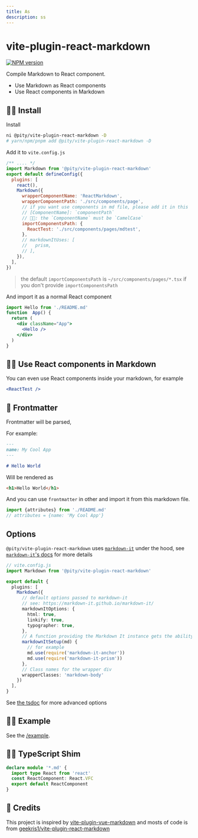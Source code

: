 ```yaml
---
title: As
description: ss
---
```


# vite-plugin-react-markdown

[![NPM version](https://img.shields.io/npm/v/@pity\/vite-plugin-react-markdown?color=a1b858)](https://www.npmjs.com/package/@pity/vite-plugin-react-markdown)

Compile Markdown to React component.

- Use Markdown as React components
- Use React components in Markdown

## 🐱‍🚀 Install

Install

```bash
ni @pity/vite-plugin-react-markdown -D 
# yarn/npm/pnpm add @pity/vite-plugin-react-markdown -D
```

Add it to `vite.config.js`

```js
/** .... */
import Markdown from '@pity/vite-plugin-react-markdown'
export default defineConfig({
  plugins: [
    react(),
    Markdown({
      wrapperComponentName: 'ReactMarkdown',
      wrapperComponentPath: './src/components/page',
      // if you want use components in md file, please add it in this
      // [ComponentName]: `componentPath`
      // 🐱‍🚀: the `ComponentName` must be `CamelCase`
      importComponentsPath: {
        ReactTest: './src/components/pages/mdtest',
      },
      // markdownItUses: [
      //   prism,
      // ],
    }),
  ],
})
```

> the default `importComponentsPath` is `~/src/components/pages/*.tsx` if you don't provide `importComponentsPath`


And import it as a normal React component
```jsx
import Hello from './README.md'
function  App() {
  return (
    <div className="App">
      <Hello />
    </div>
  )
}
```

## 🐱‍🐉 Use React components in Markdown

You can even use React components inside your markdown, for example

```jsx
<ReactTest />
```


## 👾 Frontmatter

Frontmatter will be parsed,

For example:

```md
---
name: My Cool App
---

# Hello World

```

Will be rendered as

```html
<h1>Hello World</h1>
```

And you can use `frontmatter` in other and import it from this markdown file.

```jsx
import {attributes} from './README.md'
// attributes = {name: 'My Cool App'}
```

## Options

`@pity/vite-plugin-react-markdown` uses [`markdown-it`](https://github.com/markdown-it/markdown-it) under the hood, see [`markdown-it`'s docs](https://markdown-it.github.io/markdown-it/) for more details

```ts
// vite.config.js
import Markdown from '@pity/vite-plugin-react-markdown'

export default {
  plugins: [
    Markdown({
      // default options passed to markdown-it
      // see: https://markdown-it.github.io/markdown-it/
      markdownItOptions: {
        html: true,
        linkify: true,
        typographer: true,
      },
      // A function providing the Markdown It instance gets the ability to apply custom settings/plugins
      markdownItSetup(md) {
        // for example
        md.use(require('markdown-it-anchor'))
        md.use(require('markdown-it-prism'))
      },
      // Class names for the wrapper div
      wrapperClasses: 'markdown-body'
    })
  ],
}
```

See [the tsdoc](./src/types.ts) for more advanced options

## 🤷‍♂️ Example

See the [/example](./example).

## 🤷‍♀️ TypeScript Shim

```ts
declare module '*.md' {
  import type React from 'react'
  const ReactComponent: React.VFC
  export default ReactComponent
}
```


## 👏 Credits

This project is inspired by [vite-plugin-vue-markdown](https://github.com/antfu/vite-plugin-vue-markdown)
and mosts of code is from [geekris1/vite-plugin-react-markdown](https://github.com/geekris1/vite-plugin-react-markdown)